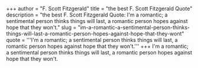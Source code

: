 +++
author = "F. Scott Fitzgerald"
title = "the best F. Scott Fitzgerald Quote"
description = "the best F. Scott Fitzgerald Quote: I'm a romantic; a sentimental person thinks things will last, a romantic person hopes against hope that they won't."
slug = "im-a-romantic-a-sentimental-person-thinks-things-will-last-a-romantic-person-hopes-against-hope-that-they-wont"
quote = '''I'm a romantic; a sentimental person thinks things will last, a romantic person hopes against hope that they won't.'''
+++
I'm a romantic; a sentimental person thinks things will last, a romantic person hopes against hope that they won't.
